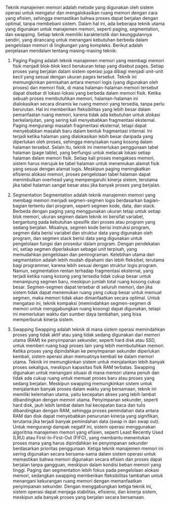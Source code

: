 Teknik manajemen memori adalah metode yang digunakan oleh sistem operasi untuk mengatur dan mengalokasikan ruang memori dengan cara yang efisien, sehingga memastikan bahwa proses dapat berjalan dengan optimal, tanpa membebani sistem. Dalam hal ini, ada beberapa teknik utama yang digunakan untuk manajemen memori, seperti paging, segmentation, dan swapping. Setiap teknik memiliki karakteristik dan keunggulannya sendiri, yang dirancang untuk menangani kebutuhan berbeda dalam pengelolaan memori di lingkungan yang kompleks. Berikut adalah penjelasan mendalam tentang masing-masing teknik: 

1. Paging
Paging adalah teknik manajemen memori yang membagi memori fisik menjadi blok-blok kecil berukuran tetap yang disebut pages. Setiap proses yang berjalan dalam sistem operasi juga dibagi menjadi unit-unit kecil yang sesuai dengan ukuran pages tersebut. Teknik ini memungkinkan pemisahan antara memori logis (yang digunakan oleh proses) dan memori fisik, di mana halaman-halaman memori tersebut dapat disebar di lokasi-lokasi yang berbeda dalam memori fisik. Ketika sebuah proses membutuhkan memori, halaman-halaman ini dialokasikan secara dinamis ke ruang memori yang tersedia, tanpa perlu berurutan. Hal ini memberikan fleksibilitas yang lebih besar dalam pemanfaatan ruang memori, karena tidak ada kebutuhan untuk alokasi berkelanjutan, yang sering kali menyebabkan fragmentasi eksternal.
Paging mengurangi masalah fragmentasi eksternal, tetapi dapat menyebabkan masalah baru dalam bentuk fragmentasi internal. Ini terjadi ketika halaman yang dialokasikan lebih besar daripada yang diperlukan oleh proses, sehingga menyisakan ruang kosong dalam halaman tersebut. Selain itu, teknik ini memerlukan penggunaan tabel halaman (page table), yang berfungsi untuk melacak lokasi setiap halaman dalam memori fisik. Setiap kali proses mengakses memori, sistem harus merujuk ke tabel halaman untuk menemukan alamat fisik yang sesuai dengan alamat logis. Meskipun paging meningkatkan efisiensi alokasi memori, proses pengelolaan tabel halaman dapat menimbulkan overhead yang mempengaruhi kinerja sistem, terutama jika tabel halaman sangat besar atau jika banyak proses yang berjalan.

2. Segmentation
Segmentation adalah teknik manajemen memori yang membagi memori menjadi segmen-segmen logis berdasarkan bagian-bagian tertentu dari program, seperti segmen kode, data, dan stack. Berbeda dengan paging yang menggunakan ukuran tetap untuk setiap blok memori, ukuran segmen dalam teknik ini bersifat variabel, bergantung pada kebutuhan spesifik dari proses atau program yang sedang berjalan. Misalnya, segmen kode berisi instruksi program, segmen data berisi variabel dan struktur data yang digunakan oleh program, dan segmen stack berisi data yang digunakan untuk pengelolaan fungsi dan prosedur dalam program. Dengan pendekatan ini, setiap segmen diperlakukan sebagai unit terpisah, yang memudahkan pengelolaan dan pemrograman.
Kelebihan utama dari segmentation adalah lebih mudah dipahami dan lebih fleksibel, terutama bagi programmer, karena lebih sesuai dengan struktur logis program. Namun, segmentation rentan terhadap fragmentasi eksternal, yang terjadi ketika ruang kosong yang tersedia tidak cukup besar untuk menampung segmen baru, meskipun jumlah total ruang kosong cukup besar. Segmen-segmen dapat tersebar di seluruh memori, dan jika sistem tidak dapat menemukan ruang yang cukup besar untuk memuat segmen, maka memori tidak akan dimanfaatkan secara optimal. Untuk mengatasi ini, teknik kompaksi (memindahkan segmen-segmen di memori untuk menggabungkan ruang kosong) dapat digunakan, tetapi ini memerlukan waktu dan sumber daya tambahan, yang bisa memperburuk kinerja sistem.

3. Swapping
Swapping adalah teknik di mana sistem operasi memindahkan proses yang tidak aktif atau yang tidak sedang digunakan dari memori utama (RAM) ke penyimpanan sekunder, seperti hard disk atau SSD, untuk memberi ruang bagi proses lain yang lebih membutuhkan memori. Ketika proses yang dipindahkan ke penyimpanan sekunder diperlukan kembali, sistem operasi akan memuatnya kembali ke dalam memori utama. Teknik ini memungkinkan sistem untuk menjalankan lebih banyak proses sekaligus, meskipun kapasitas fisik RAM terbatas. Swapping digunakan untuk menangani situasi di mana memori utama penuh dan tidak ada cukup ruang untuk memuat proses baru atau proses yang sedang berjalan.
Meskipun swapping memungkinkan sistem untuk menjalankan banyak proses dalam waktu yang bersamaan, teknik ini memiliki kelemahan utama, yaitu kecepatan akses yang lebih lambat dibandingkan dengan memori utama. Penyimpanan sekunder, seperti hard disk, jauh lebih lambat dalam hal kecepatan baca dan tulis dibandingkan dengan RAM, sehingga proses pemindahan data antara RAM dan disk dapat menyebabkan penurunan kinerja yang signifikan, terutama jika terjadi banyak pemindahan data (swap in dan swap out). Untuk mengurangi dampak negatif ini, sistem operasi menggunakan algoritma manajemen memori yang efisien, seperti Least Recently Used (LRU) atau First-In-First-Out (FIFO), yang membantu menentukan proses mana yang harus dipindahkan ke penyimpanan sekunder berdasarkan prioritas penggunaan.
Ketiga teknik manajemen memori ini sering digunakan secara bersama-sama dalam sistem operasi untuk memastikan bahwa memori digunakan secara efisien dan proses dapat berjalan tanpa gangguan, meskipun dalam kondisi beban memori yang tinggi. Paging dan segmentation lebih fokus pada pengelolaan alokasi memori, sedangkan swapping memberikan fleksibilitas tambahan untuk menangani kekurangan ruang memori dengan memanfaatkan penyimpanan sekunder. Dengan menggabungkan ketiga teknik ini, sistem operasi dapat menjaga stabilitas, efisiensi, dan kinerja sistem, meskipun ada banyak proses yang berjalan secara bersamaan.